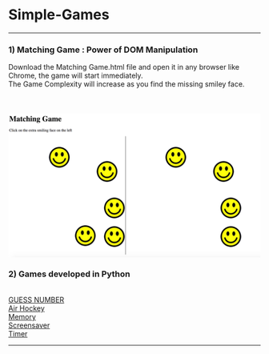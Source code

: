 # Simple-Games
---------------------------------------------------------------------------------------------------
 <h3> 1)  Matching Game : Power of DOM Manipulation</h3>
Download the Matching Game.html file and open it in any browser like Chrome, the game will start immediately. <br/>
The Game Complexity will increase as you find the missing smiley face. <br/>
<br/>
<br/>
<br/>

<img src="matching.png" align="middle">

<h3> 2) Games developed in Python</h3> <br/> 
<a href="http://www.codeskulptor.org/#user39_jCKFJUdDFcLLWze.py"> GUESS NUMBER </a> <br/>
<a href="http://www.codeskulptor.org/#user39_vJFCKuwjWrNVgfv.py">Air Hockey </a> <br/>
<a href="http://www.codeskulptor.org/#user39_lADXK596vb_12.py"> Memory</a> <br/>
<a href="http://www.codeskulptor.org/#user41_DBx5C8BnaD3UxYw.py"> Screensaver</a> <br/>
<a href="http://www.codeskulptor.org/#user39_cFGcOIh2nrckXsj.py"> Timer </a> <br/>



---------------------------------------------------------------------------------------------------
